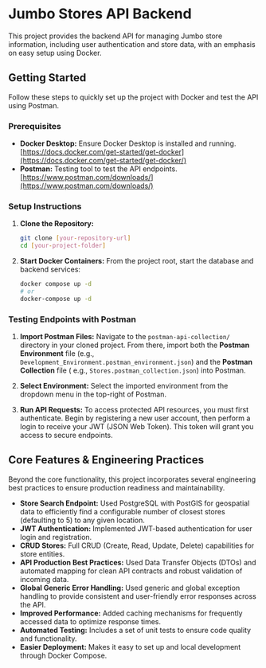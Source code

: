 # Jumbo Stores API Backend

This project provides the backend API for managing Jumbo store information, including user authentication and store
data, with an emphasis on easy setup using Docker.

## Getting Started

Follow these steps to quickly set up the project with Docker and test the API using Postman.

### Prerequisites

* **Docker Desktop:** Ensure Docker Desktop is installed and
  running. [https://docs.docker.com/get-started/get-docker](https://docs.docker.com/get-started/get-docker/)
* **Postman:** Testing tool to test the API
  endpoints. [https://www.postman.com/downloads/](https://www.postman.com/downloads/)

### Setup Instructions

1. **Clone the Repository:**
   ```bash
   git clone [your-repository-url]
   cd [your-project-folder]
   ```

2. **Start Docker Containers:**
   From the project root, start the database and backend services:
   ```bash
   docker compose up -d
   # or
   docker-compose up -d
   ```

### Testing Endpoints with Postman

1. **Import Postman Files:**
   Navigate to the `postman-api-collection/` directory in your cloned project. From there, import both the **Postman
   Environment** file (e.g., `Development_Environment.postman_environment.json`) and the **Postman Collection** file (
   e.g., `Stores.postman_collection.json`) into Postman.

2. **Select Environment:**
   Select the imported environment from the dropdown menu in the top-right of Postman.

3. **Run API Requests:**
   To access protected API resources, you must first authenticate. Begin by registering a new user account, then perform
   a login to receive your JWT (JSON Web Token). This token will grant you access to secure endpoints.

## Core Features & Engineering Practices

Beyond the core functionality, this project incorporates several engineering best practices to ensure production
readiness and maintainability.

* **Store Search Endpoint:** Used PostgreSQL with PostGIS for geospatial data to efficiently find a configurable
  number of closest stores (defaulting to 5) to any given location.
* **JWT Authentication:** Implemented JWT-based authentication for user login and registration.
* **CRUD Stores:** Full CRUD (Create, Read, Update, Delete) capabilities for store entities.
* **API Production Best Practices:** Used Data Transfer Objects (DTOs) and automated mapping for clean API contracts and
  robust
  validation of incoming data.
* **Global Generic Error Handling:** Used generic and global exception handling to provide consistent and user-friendly
  error responses across the API.
* **Improved Performance:** Added caching mechanisms for frequently accessed data to optimize response times.
* **Automated Testing:** Includes a set of unit tests to ensure code quality and functionality.
* **Easier Deployment:** Makes it easy to set up and local development through Docker Compose.